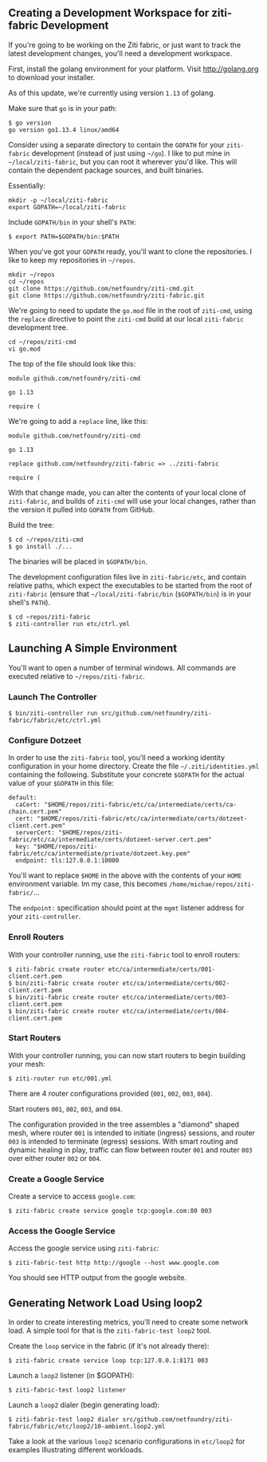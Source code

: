 ## Creating a Development Workspace for ziti-fabric Development

If you're going to be working on the Ziti fabric, or just want to track the latest development changes, you'll need a development workspace.

First, install the golang environment for your platform. Visit http://golang.org to download your installer.

As of this update, we're currently using version `1.13` of golang.

Make sure that `go` is in your path:

```
$ go version
go version go1.13.4 linux/amd64
```

Consider using a separate directory to contain the `GOPATH` for your `ziti-fabric` development (instead of just using `~/go`). I like to put mine in `~/local/ziti-fabric`, but you can root it wherever you'd like. This will contain the dependent package sources, and built binaries.

Essentially:

```
mkdir -p ~/local/ziti-fabric
export GOPATH=~/local/ziti-fabric
```

Include `GOPATH/bin` in your shell's `PATH`:

```
$ export PATH=$GOPATH/bin:$PATH
```

When you've got your `GOPATH` ready, you'll want to clone the repositories. I like to keep my repositories in `~/repos`.

```
mkdir ~/repos
cd ~/repos
git clone https://github.com/netfoundry/ziti-cmd.git
git clone https://github.com/netfoundry/ziti-fabric.git
```

We're going to need to update the `go.mod` file in the root of `ziti-cmd`, using the `replace` directive to point the `ziti-cmd` build at our local `ziti-fabric` development tree.

```
cd ~/repos/ziti-cmd
vi go.mod
```

The top of the file should look like this:

```
module github.com/netfoundry/ziti-cmd

go 1.13

require (
```

We're going to add a `replace` line, like this:

```
module github.com/netfoundry/ziti-cmd

go 1.13

replace github.com/netfoundry/ziti-fabric => ../ziti-fabric

require (
```
	
With that change made, you can alter the contents of your local clone of `ziti-fabric`, and builds of `ziti-cmd` will use your local changes, rather than the version it pulled into `GOPATH` from GitHub.

Build the tree:

```
$ cd ~/repos/ziti-cmd
$ go install ./...
```

The binaries will be placed in `$GOPATH/bin`.

The development configuration files live in `ziti-fabric/etc`, and contain relative paths, which expect the executables to be started from the root of `ziti-fabric` (ensure that `~/local/ziti-fabric/bin` (`$GOPATH/bin`) is in your shell's `PATH`).

```
$ cd ~repos/ziti-fabric
$ ziti-controller run etc/ctrl.yml
```

## Launching A Simple Environment

You'll want to open a number of terminal windows. All commands are executed relative to `~/repos/ziti-fabric`.

### Launch The Controller

`$ bin/ziti-controller run src/github.com/netfoundry/ziti-fabric/fabric/etc/ctrl.yml`

### Configure Dotzeet

In order to use the `ziti-fabric` tool, you'll need a working identity configuration in your home directory. Create the file `~/.ziti/identities.yml` containing the following. Substitute your concrete `$GOPATH` for the actual value of your `$GOPATH` in this file:

```
default:
  caCert: "$HOME/repos/ziti-fabric/etc/ca/intermediate/certs/ca-chain.cert.pem"
  cert: "$HOME/repos/ziti-fabric/etc/ca/intermediate/certs/dotzeet-client.cert.pem"
  serverCert: "$HOME/repos/ziti-fabric/etc/ca/intermediate/certs/dotzeet-server.cert.pem"
  key: "$HOME/repos/ziti-fabric/etc/ca/intermediate/private/dotzeet.key.pem"
  endpoint: tls:127.0.0.1:10000
```

You'll want to replace `$HOME` in the above with the contents of your `HOME` environment variable. Im my case, this becomes `/home/michae/repos/ziti-fabric/`...

The `endpoint:` specification should point at the `mgmt` listener address for your `ziti-controller`.

### Enroll Routers

With your controller running, use the `ziti-fabric` tool to enroll routers:

```
$ ziti-fabric create router etc/ca/intermediate/certs/001-client.cert.pem
$ bin/ziti-fabric create router etc/ca/intermediate/certs/002-client.cert.pem
$ bin/ziti-fabric create router etc/ca/intermediate/certs/003-client.cert.pem
$ bin/ziti-fabric create router etc/ca/intermediate/certs/004-client.cert.pem
```

### Start Routers

With your controller running, you can now start routers to begin building your mesh:

`$ ziti-router run etc/001.yml`

There are 4 router configurations provided (`001`, `002`, `003`, `004`).

Start routers `001`, `002`, `003`, and `004`.

The configuration provided in the tree assembles a "diamond" shaped mesh, where router `001` is intended to initiate (ingress) sessions, and router `003` is intended to terminate (egress) sessions. With smart routing and dynamic healing in play, traffic can flow between router `001` and router `003` over either router `002` or `004`. 

### Create a Google Service

Create a service to access `google.com`:

`$ ziti-fabric create service google tcp:google.com:80 003`

### Access the Google Service

Access the google service using `ziti-fabric`:

`$ ziti-fabric-test http http://google --host www.google.com`

You should see HTTP output from the google website.

## Generating Network Load Using loop2

In order to create interesting metrics, you'll need to create some network load. A simple tool for that is the `ziti-fabric-test loop2` tool.

Create the `loop` service in the fabric (if it's not already there):

`$ ziti-fabric create service loop tcp:127.0.0.1:8171 003`

Launch a `loop2` listener (in $GOPATH):

`$ ziti-fabric-test loop2 listener`
    
Launch a `loop2` dialer (begin generating load):

`$ ziti-fabric-test loop2 dialer src/github.com/netfoundry/ziti-fabric/fabric/etc/loop2/10-ambient.loop2.yml`
    
Take a look at the various `loop2` scenario configurations in `etc/loop2` for examples illustrating different workloads.